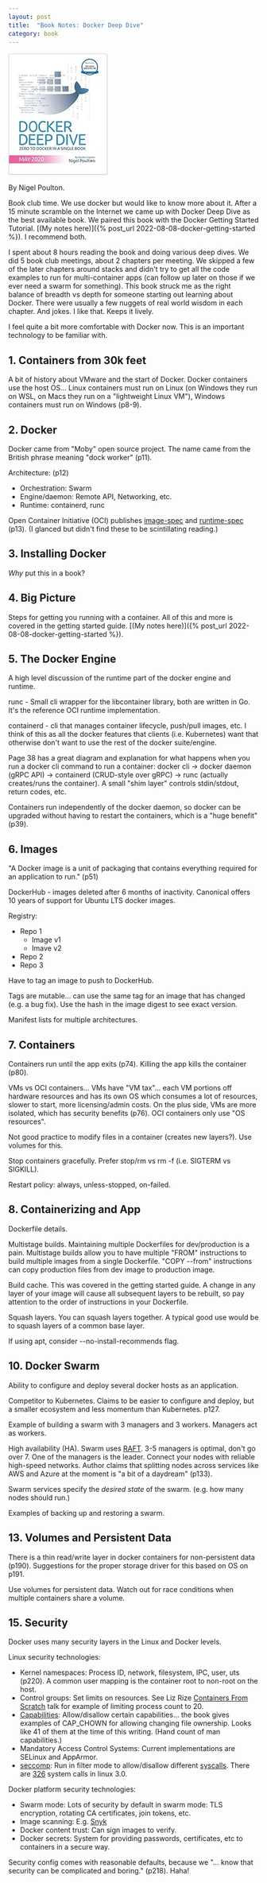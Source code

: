 ```yaml
---
layout: post
title:  "Book Notes: Docker Deep Dive"
category: book
---
```


![Book cover](/assets/docker-deep-dive.jpg)

By Nigel Poulton.

Book club time. We use docker but would like to know more about it. After a 15 minute scramble on the Internet we came up with Docker Deep Dive as the best available book. We paired this book with the Docker Getting Started Tutorial. [(My notes here)]({% post_url 2022-08-08-docker-getting-started %}). I recommend both.

I spent about 8 hours reading the book and doing various deep dives. We did 5 book club meetings, about 2 chapters per meeting. We skipped a few of the later chapters around stacks and didn't try to get all the code examples to run for multi-container apps (can follow up later on those if we ever need a swarm for something). This book struck me as the right balance of breadth vs depth for someone starting out learning about Docker. There were usually a few nuggets of real world wisdom in each chapter. And jokes. I like that. Keeps it lively.

I feel quite a bit more comfortable with Docker now. This is an important technology to be familiar with.

## 1. Containers from 30k feet

A bit of history about VMware and the start of Docker. Docker containers use the host OS... Linux containers must run on Linux (on Windows they run on WSL, on Macs they run on a "lightweight Linux VM"), Windows containers must run on Windows (p8-9).

## 2. Docker

Docker came from "Moby" open source project. The name came from the British phrase meaning "dock worker" (p11).

Architecture: (p12)
* Orchestration: Swarm
* Engine/daemon: Remote API, Networking, etc.
* Runtime: containerd, runc

Open Container Initiative (OCI) publishes [image-spec](https://github.com/opencontainers/image-spec) and [runtime-spec](https://github.com/opencontainers/runtime-spec) (p13). (I glanced but didn't find these to be scintillating reading.)

## 3. Installing Docker

_Why_ put this in a book?

## 4. Big Picture

Steps for getting you running with a container. All of this and more is covered in the getting started guide. [(My notes here)]({% post_url 2022-08-08-docker-getting-started %}).

## 5. The Docker Engine

A high level discussion of the runtime part of the docker engine and runtime.

runc - Small cli wrapper for the libcontainer library, both are written in Go. It's the reference OCI runtime implementation.

containerd - cli that manages container lifecycle, push/pull images, etc. I think of this as all the docker features that clients (i.e. Kubernetes) want that otherwise don't want to use the rest of the docker suite/engine.

Page 38 has a great diagram and explanation for what happens when you run a docker cli command to run a container: docker cli -> docker daemon (gRPC API) -> containerd (CRUD-style over gRPC) -> runc (actually creates/runs the container). A small "shim layer" controls stdin/stdout, return codes, etc.

Containers run independently of the docker daemon, so docker can be upgraded without having to restart the containers, which is a "huge benefit" (p39).

## 6. Images

"A Docker image is a unit of packaging that contains everything required for an application to run." (p51)

DockerHub - images deleted after 6 months of inactivity. Canonical offers 10 years of support for Ubuntu LTS docker images.

Registry:
* Repo 1
  + Image v1
  + Imave v2
* Repo 2
* Repo 3

Have to tag an image to push to DockerHub.

Tags are mutable... can use the same tag for an image that has changed (e.g. a bug fix). Use the hash in the image digest to see exact version.

Manifest lists for multiple architectures.

## 7. Containers

Containers run until the app exits (p74). Killing the app kills the container (p80).

VMs vs OCI containers... VMs have "VM tax"... each VM portions off hardware resources and has its own OS which consumes a lot of resources, slower to start, more licensing/admin costs. On the plus side, VMs are more isolated, which has security benefits (p76). OCI containers only use "OS resources".

Not good practice to modify files in a container (creates new layers?). Use volumes for this.

Stop containers gracefully. Prefer stop/rm vs rm -f (i.e. SIGTERM vs SIGKILL).

Restart policy: always, unless-stopped, on-failed.

## 8. Containerizing and App

Dockerfile details.

Multistage builds. Maintaining multiple Dockerfiles for dev/production is a pain. Multistage builds allow you to have multiple "FROM" instructions to build multiple images from a single Dockerfile. "COPY --from" instructions can copy production files from dev image to production image.

Build cache. This was covered in the getting started guide. A change in any layer of your image will cause all subsequent layers to be rebuilt, so pay attention to the order of instructions in your Dockerfile.

Squash layers. You can squash layers together. A typical good use would be to squash layers of a common base layer.

If using apt, consider --no-install-recommends flag.

## 10. Docker Swarm

Ability to configure and deploy several docker hosts as an application.

Competitor to Kubernetes. Claims to be easier to configure and deploy, but a smaller ecosystem and less momentum than Kubernetes. p127.

Example of building a swarm with 3 managers and 3 workers. Managers act as workers.

High availability (HA). Swarm uses [RAFT](https://en.wikipedia.org/wiki/Raft_(algorithm)). 3-5 managers is optimal, don't go over 7. One of the managers is the leader. Connect your nodes with reliable high-speed networks. Author claims that splitting nodes across services like AWS and Azure at the moment is "a bit of a daydream" (p133).

Swarm services specify the _desired state_ of the swarm. (e.g. how many nodes should run.)

Examples of backing up and restoring a swarm.

## 13. Volumes and Persistent Data

There is a thin read/write layer in docker containers for non-persistent data (p190). Suggestions for the proper storage driver for this based on OS on p191.

Use volumes for persistent data. Watch out for race conditions when multiple containers share a volume.

## 15. Security

Docker uses many security layers in the Linux and Docker levels.

Linux security technologies:
* Kernel namespaces: Process ID, network, filesystem, IPC, user, uts (p220). A common user mapping is the container root to non-root on the host.
* Control groups: Set limits on resources. See Liz Rize [Containers From Scratch](https://www.youtube.com/watch?v=8fi7uSYlOdc) talk for example of limiting process count to 20.
* [Capabilities](https://man7.org/linux/man-pages/man7/capabilities.7.html): Allow/disallow certain capabilities... the book gives examples of CAP_CHOWN for allowing changing file ownership. Looks like 41 of them at the time of this writing. (Hand count of man capabilities.)
* Mandatory Access Control Systems: Current implementations are SELinux and AppArmor.
* [seccomp](https://man7.org/linux/man-pages/man2/seccomp.2.html): Run in filter mode to allow/disallow different [syscalls](https://man7.org/linux/man-pages/man2/syscall.2.html). There are [326](https://medium.com/@akhandmishra/important-system-calls-every-programmer-should-know-8884381ceadb) system calls in linux 3.0.

Docker platform security technologies:
* Swarm mode: Lots of security by default in swarm mode: TLS encryption, rotating CA certificates, join tokens, etc.
* Image scanning: E.g. [Snyk](https://snyk.io/docker/)
* Docker content trust: Can sign images to verify.
* Docker secrets: System for providing passwords, certificates, etc to containers in a secure way.

Security config comes with reasonable defaults, because we "... know that security can be complicated and boring." (p218). Haha!
